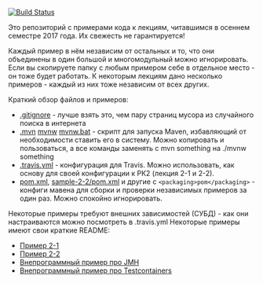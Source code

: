 [![Build Status](https://travis-ci.org/java-park-mail-ru/samples.svg?branch=09-2017)](https://travis-ci.org/java-park-mail-ru/samples)

Это репозиторий с примерами кода к лекциям, читавшимся в осеннем семестре 2017 года. Их свежесть не гарантируется! 

Каждый пример в нём независим от остальных и то, что они объединены в один большой и многомодульный можно игнорировать. Если вы скопируете папку с любым примером себе в отдельное место - он тоже будет работать. К некоторым лекциям дано несколько примеров - каждый из них тоже независим от всех других.

Краткий обзор файлов и примеров:
- [.gitignore](.gitignore) - лучше взять это, чем пару страниц мусора из случайного поиска в интернета
- [.mvn](.mvn) [mvnw](mvnw) [mvnw.bat](mvnw.bat) - скрипт для запуска Maven, избавляющий от необходимости ставить его в систему. Можно копировать и пользоваться, а все команды заменять с mvn something на ./mvnw something
- [.travis.yml](.travis.yml) - конфигурация для Travis. Можно использовать, как основу для своей конфигурации к РК2 (лекция 2-1 и 2-2).
- [pom.xml](pom.xml), [sample-2-2/pom.xml](sample-2-2/pom.xml) и другие с `<packaging>pom</packaging>` - конфиги мавена для сборки и проверки независимых примеров за один раз. Можно спокойно игнорировать.

Некоторые примеры требуют внешних зависимостей (СУБД) - как они настраиваются можно посмотреть в .travis.yml
Некоторые примеры имеют свои краткие README:
- [Пример 2-1](sample-2-1/README.md)
- [Пример 2-2](sample-2-2/README.md)
- [Внепрограммный пример про JMH](sample-extras/sample-jmh/README.md)
- [Внепрограммный пример про Testcontainers](sample-extras/sample-testcontainers/README.md)



